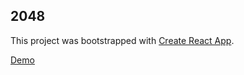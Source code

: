 ## 2048

This project was bootstrapped with [Create React App](https://github.com/facebookincubator/create-react-app).

[Demo](https://barigora.github.io/react2048/)
